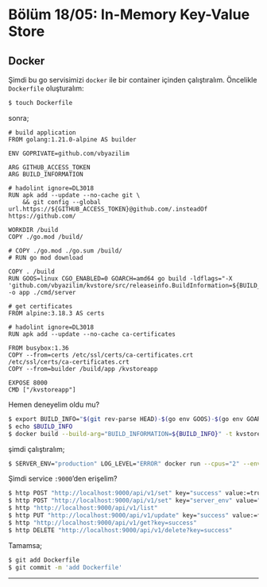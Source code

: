 # Bölüm 18/05: In-Memory Key-Value Store

## Docker

Şimdi bu go servisimizi `docker` ile bir container içinden çalıştıralım.
Öncelikle `Dockerfile` oluşturalım:

```bash
$ touch Dockerfile
```

sonra;

```docker
# build application
FROM golang:1.21.0-alpine AS builder

ENV GOPRIVATE=github.com/vbyazilim

ARG GITHUB_ACCESS_TOKEN
ARG BUILD_INFORMATION

# hadolint ignore=DL3018
RUN apk add --update --no-cache git \
    && git config --global url.https://${GITHUB_ACCESS_TOKEN}@github.com/.insteadOf https://github.com/

WORKDIR /build
COPY ./go.mod /build/

# COPY ./go.mod ./go.sum /build/
# RUN go mod download

COPY . /build
RUN GOOS=linux CGO_ENABLED=0 GOARCH=amd64 go build -ldflags="-X 'github.com/vbyazilim/kvstore/src/releaseinfo.BuildInformation=${BUILD_INFORMATION}'" -o app ./cmd/server

# get certificates
FROM alpine:3.18.3 AS certs

# hadolint ignore=DL3018
RUN apk add --update --no-cache ca-certificates

FROM busybox:1.36
COPY --from=certs /etc/ssl/certs/ca-certificates.crt /etc/ssl/certs/ca-certificates.crt
COPY --from=builder /build/app /kvstoreapp

EXPOSE 8000
CMD ["/kvstoreapp"]
```

Hemen deneyelim oldu mu?

```bash
$ export BUILD_INFO="$(git rev-parse HEAD)-$(go env GOOS)-$(go env GOARCH)"
$ echo $BUILD_INFO
$ docker build --build-arg="BUILD_INFORMATION=${BUILD_INFO}" -t kvstore:latest .
```

şimdi çalıştıralım;

```bash
$ SERVER_ENV="production" LOG_LEVEL="ERROR" docker run --cpus="2" --env SERVER_ENV --env LOG_LEVEL -p 9000:8000 kvstore:latest
```

Şimdi service `:9000`’den erişelim?

```bash
$ http POST "http://localhost:9000/api/v1/set" key="success" value:=true
$ http POST "http://localhost:9000/api/v1/set" key="server_env" value="production"
$ http "http://localhost:9000/api/v1/list"
$ http PUT "http://localhost:9000/api/v1/update" key="success" value:=false
$ http "http://localhost:9000/api/v1/get?key=success"
$ http DELETE "http://localhost:9000/api/v1/delete?key=success"
```

Tamamsa;

```bash
$ git add Dockerfile
$ git commit -m 'add Dockerfile'
```

---

